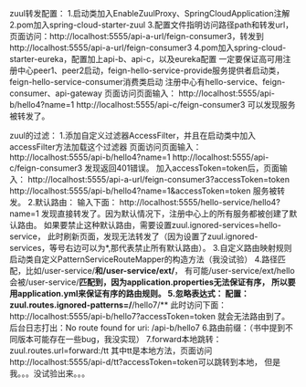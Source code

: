 zuul转发配置：
1.启动类加入EnableZuulProxy、SpringCloudApplication注解
2.pom加入spring-cloud-starter-zuul
3.配置文件指明访问路径path和转发url，
页面访问：http://localhost:5555/api-a-url/feign-consumer3，转发到http://localhost:5555/api-a-url/feign-consumer3
4.pom加入spring-cloud-starter-eureka，配置加上api-b、api-c，以及eureka配置
一定要保证高可用注册中心peer1、peer2启动，feign-hello-service-provide服务提供者启动类，feign-hello-service-consumer消费类启动
注册中心有hello-service、feign-consumer、api-gateway
页面访问页面输入：
http://localhost:5555/api-b/hello4?name=1
http://localhost:5555/api-c/feign-consumer3
可以发现服务被转发了。

zuul的过滤：
1.添加自定义过滤器AccessFilter，并且在启动类中加入accessFilter方法加载这个过滤器
页面访问页面输入：
http://localhost:5555/api-b/hello4?name=1
http://localhost:5555/api-c/feign-consumer3
发现返回401错误。
加入accessToken=token后，页面输入：
http://localhost:5555/api-a-url/feign-consumer3?accessToken=token
http://localhost:5555/api-b/hello4?name=1&accessToken=token
服务被转发。
2.默认路由：
输入下面：
http://localhost:5555/hello-service/hello4?name=1
发现直接转发了。因为默认情况下，注册中心上的所有服务都被创建了默认路由。
如果要禁止这种默认路由，需要设置zuul.ignored-services=hello-service，
此时刷新页面，发现无法转发了（因为设置了zuul.ignored-services，等号右边可以为*,那代表禁止所有默认路由）。
3.自定义路由映射规则
启动类自定义PatternServiceRouteMapper的构造方法（我没试验）
4.路径匹配，比如/user-service/**和/user-service/ext/**，
有可能/user-service/ext/hello会被/user-service/**匹配到，因为application.properties无法保证有序，
所以要用application.yml来保证有序的路由规则。
5.忽略表达式：
配置：zuul.routes.ignored-patterns=/**/hello7/**
此时访问下面：
http://localhost:5555/api-b/hello7?accessToken=token
就会无法路由到了。后台日志打出：No route found for uri: /api-b/hello7
6.路由前缀：（书中提到不同版本可能存在一些bug，我没实现）
7.forward本地跳转：
zuul.routes.url=forward:/tt
其中tt是本地方法，页面访问http://localhost:5555/api-d/tt?accessToken=token可以跳转到本地，
但是我。。。没试验出来。。。

